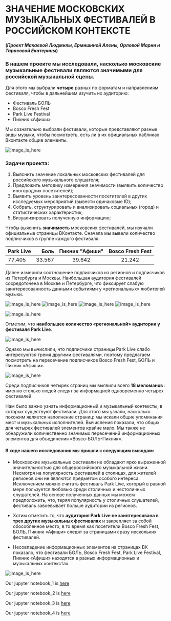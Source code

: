 # ЗНАЧЕНИЕ МОСКОВСКИХ МУЗЫКАЛЬНЫХ ФЕСТИВАЛЕЙ В РОССИЙСКОМ КОНТЕКСТЕ

#### (*Проект Макаевой Людмилы, Ермишиной Алены, Орловой Марии и Тарасовой Екатерины*)

### В нашем проекте мы исследовали, насколько московские музыкальные фестивали являются значимыми для российской музыкальной сцены.

Для этого мы выбрали **четыре** разных по форматам и направлениям фестиваля, чтобы в дальнейшем изучить их аудиторию: 

* Фестиваль БОЛЬ
* Bosco Fresh Fest
* Park Live Festival
* Пикник «Афиши»

Мы сознательно выбрали фестивали, которые представляют разные виды музыки, чтобы посмотреть, есть ли в их официальных пабликах Вконтакте общие элементы. 

![image_is_here](img/MyCollages.jpg)

### **Задачи проекта:**

1. Выяснить значение локальных московских фестивалей для российского музыкального слушателя; 
2. Предложить методику измерения значимости (выявить количество иногородних посетителей);
3. Выявить уровень заинтересованности посетителей в других исследуемых мероприятий (вывести одинаковые ID); 
4. Собрать, структурировать и анализировать социальных (город) и статистических характеристик;
5. Визуализировать полученную информацию;

Чтобы выяснить **значимость** московских фестивалей, мы изучали официальные страницы ВКонтакте. Сначала мы вывели количество подписчиков в группе каждого фестиваля:

Park Live | Боль | Пикник "Афиши" | Bosco Fresh Fest
:----     | ----:| :----:         | :----:
 77.405   | 33.567| 39.642        | 21.242
 
Далее измерили соотношение подписчиков из регионов и подписчиков из Петербурга и Москвы. Наибольшая аудитория фестивалей сосредоточена в Москве и Петербурге, что фиксирует слабую заинтересованность данными событиями у «региональных» любителей музыки.

![image_is_here](img/ParkLive_график1.png) ![image_is_here](img/Боль_график1.png) ![image_is_here](img/Пикник_график1.jpg) ![image_is_here](img/Боско_график1.png)

![image_is_here](img/Our4F.jpg)

Отметим, что **наибольшее количество «региональной» аудитории у фестиваля Park Live**. 

![image_is_here](img/распределение_аудитории.jpg)

Однако мы вычислили, что подписчики страницы Park Live слабо интересуются тремя другими фестивалями, поэтому предлагаем посмотреть на пересечение подписчиков Bosco Fresh Fest, БОЛЬ и Пикник «Афиши».

![image_is_here](img/Circle.jpg)

Среди подписчиков четырех страниц мы выявили всего **18 меломанов** : именно столько людей следят за информацией одновременно четырех фестивалей.

Нам было важно узнать информационный и музыкальный контексты, в которых существуют фестивали. Для этого мы узнали, насколько похожим является наполнение страниц: мы искали общие упоминания мест и музыкальных исполнителей. Вычисления показали, что общих для четырех фестивалей элементов крайне мало. Мы также не обнаружили количественно значимых пересечений информационных  элементов для объединения «Bosco-БОЛЬ-Пикник».


#### В ходе нашего исследования мы пришли к следующим выводам:

* Московские музыкальные фестивали не обладают ярко выраженной значительностью для общероссийского музыкальной жизни. Несмотря на популярность фестивалей в столицах, для жителей регионов они не являются предметом особого интереса. Исключением можно считать фестиваль Park Live, который в равной мере пользуется любовью среди столичных и нестоличных слушателей. На основе полученных данных мы можем предположить, что, теряя популярность у столичных слушателей, фестиваль завоевывает больше аудитории из регионов.
 

* Хотим отметить то, что **аудитория Park Live не заинтересована в трех других музыкальных фестивалях** и закрепляет за собой обособленное место, в то время как посетители Bosco Fresh Fest, БОЛЬ, Пикник «Афиши» следят за страницами сразу нескольких фестивалей.

* Несовпадение информационных элементов на страницах ВК показало, что фестивали БОЛЬ, Bosco Fresh Fest, Park Live Festival, Пикник «Афиши» находятся в разных информационных и музыкальных контекстах. 

![image_is_here](img/masterpiece.jpg)

Our jupyter notebook_1 is [here](code/PicnicAfishi_FINAL_Mila_Makaeva.ipynb)

Our jupyter notebook_2 is [here](code/FINAL_Tarasova_PAIN.ipynb)

Our jupyter notebook_3 is [here](code/ParkLive_FINAL.ipynb)

Our jupyter notebook_4 is [here](code/BoscoFreshFest.ipynb)


